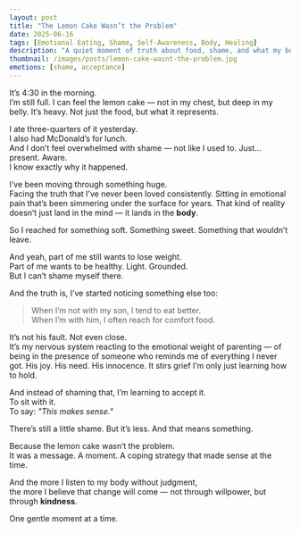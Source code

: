 ```yaml
---
layout: post
title: "The Lemon Cake Wasn’t the Problem"
date: 2025-06-16
tags: [Emotional Eating, Shame, Self-Awareness, Body, Healing]
description: "A quiet moment of truth about food, shame, and what my body is really trying to say when I reach for comfort."
thumbnail: /images/posts/lemon-cake-wasnt-the-problem.jpg
emotions: [shame, acceptance]
---
```


It’s 4:30 in the morning.  
I’m still full. I can feel the lemon cake — not in my chest, but deep in my belly. It’s heavy. Not just the food, but what it represents.

I ate three-quarters of it yesterday.  
I also had McDonald’s for lunch.  
And I don’t feel overwhelmed with shame — not like I used to. Just… present. Aware.  
I know exactly why it happened.

I’ve been moving through something huge.  
Facing the truth that I’ve never been loved consistently. Sitting in emotional pain that’s been simmering under the surface for years. That kind of reality doesn’t just land in the mind — it lands in the **body**.

So I reached for something soft. Something sweet. Something that wouldn’t leave.

And yeah, part of me still wants to lose weight.  
Part of me wants to be healthy. Light. Grounded.  
But I can’t shame myself there.

And the truth is, I’ve started noticing something else too:

> When I’m not with my son, I tend to eat better.  
> When I’m with him, I often reach for comfort food.

It’s not his fault. Not even close.  
It’s my nervous system reacting to the emotional weight of parenting — of being in the presence of someone who reminds me of everything I never got. His joy. His need. His innocence. It stirs grief I’m only just learning how to hold.

And instead of shaming that, I’m learning to accept it.  
To sit with it.  
To say: *"This makes sense."*

There’s still a little shame. But it’s less. And that means something.

Because the lemon cake wasn’t the problem.  
It was a message. A moment. A coping strategy that made sense at the time.

And the more I listen to my body without judgment,  
the more I believe that change will come — not through willpower, but through **kindness**.

One gentle moment at a time.

